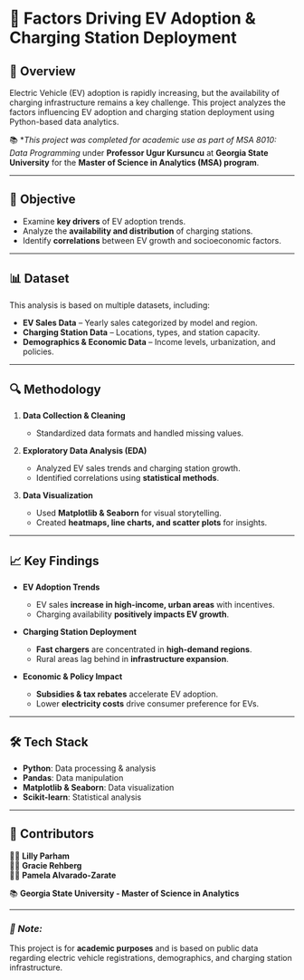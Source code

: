 # 🚗 Factors Driving EV Adoption & Charging Station Deployment

## 📌 Overview  
Electric Vehicle (EV) adoption is rapidly increasing, but the availability of charging infrastructure remains a key challenge. This project analyzes the factors influencing EV adoption and charging station deployment using Python-based data analytics.

📚 **This project was completed for academic use as part of MSA 8010: Data Programming* under **Professor Ugur Kursuncu** at **Georgia State University** for the **Master of Science in Analytics (MSA) program**.  

---
## 🎯 Objective  
- Examine **key drivers** of EV adoption trends.  
- Analyze the **availability and distribution** of charging stations.  
- Identify **correlations** between EV growth and socioeconomic factors.  

---

## 📊 Dataset  
This analysis is based on multiple datasets, including:  
- **EV Sales Data** – Yearly sales categorized by model and region.  
- **Charging Station Data** – Locations, types, and station capacity.  
- **Demographics & Economic Data** – Income levels, urbanization, and policies.  

---

## 🔍 Methodology  

1. **Data Collection & Cleaning**  
   - Standardized data formats and handled missing values.  

2. **Exploratory Data Analysis (EDA)**  
   - Analyzed EV sales trends and charging station growth.  
   - Identified correlations using **statistical methods**.  

3. **Data Visualization**  
   - Used **Matplotlib & Seaborn** for visual storytelling.  
   - Created **heatmaps, line charts, and scatter plots** for insights.  

---

## 📈 Key Findings  

- **EV Adoption Trends**  
  - EV sales **increase in high-income, urban areas** with incentives.  
  - Charging availability **positively impacts EV growth**.  

- **Charging Station Deployment**  
  - **Fast chargers** are concentrated in **high-demand regions**.  
  - Rural areas lag behind in **infrastructure expansion**.  

- **Economic & Policy Impact**  
  - **Subsidies & tax rebates** accelerate EV adoption.  
  - Lower **electricity costs** drive consumer preference for EVs.  

---

## 🛠 Tech Stack  

- **Python**: Data processing & analysis  
- **Pandas**: Data manipulation  
- **Matplotlib & Seaborn**: Data visualization  
- **Scikit-learn**: Statistical analysis

---

## 🎯 Contributors  
👩‍💻 **Lilly Parham**  
👩‍💻 **Gracie Rehberg**  
👩‍💻 **Pamela Alvarado-Zarate** 

📚 **Georgia State University - Master of Science in Analytics**  

---
### *📌 Note:*  
This project is for **academic purposes** and is based on public data regarding electric vehicle registrations, demographics, and charging station infrastructure.
